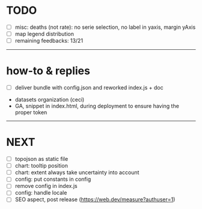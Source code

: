 # TODO
- [ ] misc: deaths (not rate): no serie selection, no label in yaxis, margin yAxis
- [ ] map legend distribution
- [ ] remaining feedbacks: 13/21

---

# how-to & replies
- [ ] deliver bundle with config.json and reworked index.js + doc
- datasets organization (ceci)
- GA, snippet in index.html, during deployment to ensure having the proper token

---

# NEXT
- [ ] topojson as static file
- [ ] chart: tooltip position
- [ ] chart: extent always take uncertainty into account
- [ ] config: put constants in config
- [ ] remove config in index.js
- [ ] config: handle locale
- [ ] SEO aspect, post release (https://web.dev/measure?authuser=1)
